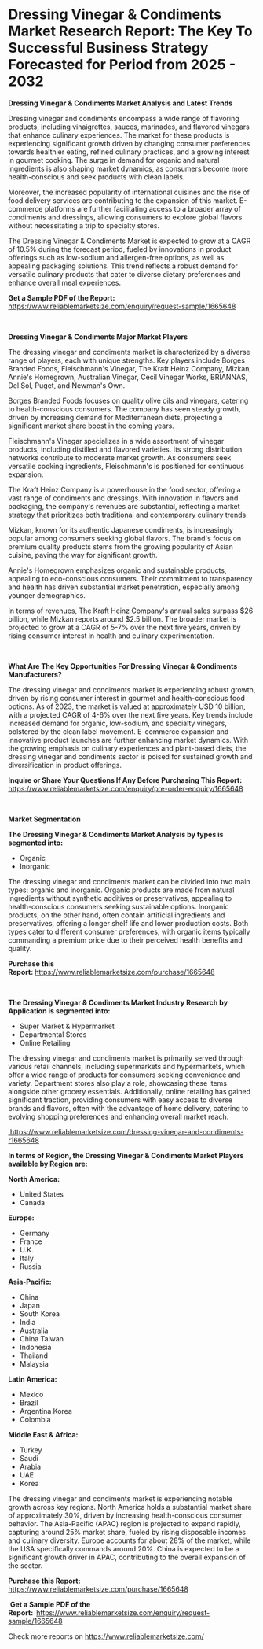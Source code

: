 <p><h1>Dressing Vinegar & Condiments Market Research Report: The Key To Successful Business Strategy Forecasted for Period from 2025 - 2032</h1></p><p><strong>Dressing Vinegar & Condiments Market Analysis and Latest Trends</strong></p>
<p><p>Dressing vinegar and condiments encompass a wide range of flavoring products, including vinaigrettes, sauces, marinades, and flavored vinegars that enhance culinary experiences. The market for these products is experiencing significant growth driven by changing consumer preferences towards healthier eating, refined culinary practices, and a growing interest in gourmet cooking. The surge in demand for organic and natural ingredients is also shaping market dynamics, as consumers become more health-conscious and seek products with clean labels.</p><p>Moreover, the increased popularity of international cuisines and the rise of food delivery services are contributing to the expansion of this market. E-commerce platforms are further facilitating access to a broader array of condiments and dressings, allowing consumers to explore global flavors without necessitating a trip to specialty stores.</p><p>The Dressing Vinegar & Condiments Market is expected to grow at a CAGR of 10.5% during the forecast period, fueled by innovations in product offerings such as low-sodium and allergen-free options, as well as appealing packaging solutions. This trend reflects a robust demand for versatile culinary products that cater to diverse dietary preferences and enhance overall meal experiences.</p></p>
<p><strong>Get a Sample PDF of the Report:&nbsp;</strong> <a href="https://www.reliablemarketsize.com/enquiry/request-sample/1665648?utm_campaign=2593&utm_medium=2&utm_source=Github&utm_content=ia&utm_term=28022025&utm_id=dressing-vinegar-condiments">https://www.reliablemarketsize.com/enquiry/request-sample/1665648</a></p>
<p>&nbsp;</p>
<p><strong>Dressing Vinegar & Condiments Major Market Players</strong></p>
<p><p>The dressing vinegar and condiments market is characterized by a diverse range of players, each with unique strengths. Key players include Borges Branded Foods, Fleischmann's Vinegar, The Kraft Heinz Company, Mizkan, Annie's Homegrown, Australian Vinegar, Cecil Vinegar Works, BRIANNAS, Del Sol, Puget, and Newman's Own.</p><p>Borges Branded Foods focuses on quality olive oils and vinegars, catering to health-conscious consumers. The company has seen steady growth, driven by increasing demand for Mediterranean diets, projecting a significant market share boost in the coming years.</p><p>Fleischmann's Vinegar specializes in a wide assortment of vinegar products, including distilled and flavored varieties. Its strong distribution networks contribute to moderate market growth. As consumers seek versatile cooking ingredients, Fleischmann's is positioned for continuous expansion.</p><p>The Kraft Heinz Company is a powerhouse in the food sector, offering a vast range of condiments and dressings. With innovation in flavors and packaging, the company's revenues are substantial, reflecting a market strategy that prioritizes both traditional and contemporary culinary trends.</p><p>Mizkan, known for its authentic Japanese condiments, is increasingly popular among consumers seeking global flavors. The brand's focus on premium quality products stems from the growing popularity of Asian cuisine, paving the way for significant growth.</p><p>Annie's Homegrown emphasizes organic and sustainable products, appealing to eco-conscious consumers. Their commitment to transparency and health has driven substantial market penetration, especially among younger demographics.</p><p>In terms of revenues, The Kraft Heinz Company's annual sales surpass $26 billion, while Mizkan reports around $2.5 billion. The broader market is projected to grow at a CAGR of 5-7% over the next five years, driven by rising consumer interest in health and culinary experimentation.</p></p>
<p>&nbsp;</p>
<p><strong>What Are The Key Opportunities For Dressing Vinegar & Condiments Manufacturers?</strong></p>
<p><p>The dressing vinegar and condiments market is experiencing robust growth, driven by rising consumer interest in gourmet and health-conscious food options. As of 2023, the market is valued at approximately USD 10 billion, with a projected CAGR of 4-6% over the next five years. Key trends include increased demand for organic, low-sodium, and specialty vinegars, bolstered by the clean label movement. E-commerce expansion and innovative product launches are further enhancing market dynamics. With the growing emphasis on culinary experiences and plant-based diets, the dressing vinegar and condiments sector is poised for sustained growth and diversification in product offerings.</p></p>
<p><strong>Inquire or Share Your Questions If Any Before Purchasing This Report:</strong> <a href="https://www.reliablemarketsize.com/enquiry/pre-order-enquiry/1665648?utm_campaign=2593&utm_medium=2&utm_source=Github&utm_content=ia&utm_term=28022025&utm_id=dressing-vinegar-condiments">https://www.reliablemarketsize.com/enquiry/pre-order-enquiry/1665648</a></p>
<p>&nbsp;</p>
<p><strong>Market Segmentation</strong></p>
<p><strong>The Dressing Vinegar & Condiments Market Analysis by types is segmented into:</strong></p>
<p><ul><li>Organic</li><li>Inorganic</li></ul></p>
<p><p>The dressing vinegar and condiments market can be divided into two main types: organic and inorganic. Organic products are made from natural ingredients without synthetic additives or preservatives, appealing to health-conscious consumers seeking sustainable options. Inorganic products, on the other hand, often contain artificial ingredients and preservatives, offering a longer shelf life and lower production costs. Both types cater to different consumer preferences, with organic items typically commanding a premium price due to their perceived health benefits and quality.</p></p>
<p><strong>Purchase this Report:&nbsp;</strong><a href="https://www.reliablemarketsize.com/purchase/1665648?utm_campaign=2593&utm_medium=2&utm_source=Github&utm_content=ia&utm_term=28022025&utm_id=dressing-vinegar-condiments">https://www.reliablemarketsize.com/purchase/1665648</a></p>
<p>&nbsp;</p>
<p><strong>The Dressing Vinegar & Condiments Market Industry Research by Application is segmented into:</strong></p>
<p><ul><li>Super Market & Hypermarket</li><li>Departmental Stores</li><li>Online Retailing</li></ul></p>
<p><p>The dressing vinegar and condiments market is primarily served through various retail channels, including supermarkets and hypermarkets, which offer a wide range of products for consumers seeking convenience and variety. Department stores also play a role, showcasing these items alongside other grocery essentials. Additionally, online retailing has gained significant traction, providing consumers with easy access to diverse brands and flavors, often with the advantage of home delivery, catering to evolving shopping preferences and enhancing overall market reach.</p></p>
<p><a href="https://www.reliablemarketsize.com/dressing-vinegar-and-condiments-r1665648?utm_campaign=2593&utm_medium=2&utm_source=Github&utm_content=ia&utm_term=28022025&utm_id=dressing-vinegar-condiments">&nbsp;https://www.reliablemarketsize.com/dressing-vinegar-and-condiments-r1665648</a></p>
<p><strong>In terms of Region, the Dressing Vinegar & Condiments Market Players available by Region are:</strong></p>
<p>
    <p> <strong> North America: </strong>
        <ul>
            <li>United States</li>
            <li>Canada</li>
        </ul>
        </p> 
    <p> <strong> Europe: </strong>
        <ul>
            <li>Germany</li>
            <li>France</li>
            <li>U.K.</li>
            <li>Italy</li>
            <li>Russia</li>
        </ul>
        </p> 
    <p> <strong> Asia-Pacific: </strong>
        <ul>
            <li>China</li>
            <li>Japan</li>
            <li>South Korea</li>
            <li>India</li>
            <li>Australia</li>
            <li>China Taiwan</li>
            <li>Indonesia</li>
            <li>Thailand</li>
            <li>Malaysia</li>
        </ul>
        </p> 
    <p> <strong> Latin America: </strong>
        <ul>
            <li>Mexico</li>
            <li>Brazil</li>
            <li>Argentina Korea</li>
            <li>Colombia</li>
        </ul>
        </p> 
    <p> <strong> Middle East & Africa: </strong>
        <ul>
            <li>Turkey</li>
            <li>Saudi</li>
            <li>Arabia</li>
            <li>UAE</li>
            <li>Korea</li>
        </ul>
    </p>
    </p>
<p><p>The dressing vinegar and condiments market is experiencing notable growth across key regions. North America holds a substantial market share of approximately 30%, driven by increasing health-conscious consumer behavior. The Asia-Pacific (APAC) region is projected to expand rapidly, capturing around 25% market share, fueled by rising disposable incomes and culinary diversity. Europe accounts for about 28% of the market, while the USA specifically commands around 20%. China is expected to be a significant growth driver in APAC, contributing to the overall expansion of the sector.</p></p>
<p><strong>Purchase this Report: </strong><a href="https://www.reliablemarketsize.com/purchase/1665648?utm_campaign=2593&utm_medium=2&utm_source=Github&utm_content=ia&utm_term=28022025&utm_id=dressing-vinegar-condiments">https://www.reliablemarketsize.com/purchase/1665648</a></p>
<p>&nbsp;<strong>Get a Sample PDF of the Report:&nbsp;&nbsp;</strong><a href="https://www.reliablemarketsize.com/enquiry/request-sample/1665648?utm_campaign=2593&utm_medium=2&utm_source=Github&utm_content=ia&utm_term=28022025&utm_id=dressing-vinegar-condiments">https://www.reliablemarketsize.com/enquiry/request-sample/1665648</a></p>
<p><strong></strong></p>
<p>Check more reports on <a href="https://www.reliablemarketsize.com/?utm_campaign=2593&utm_medium=2&utm_source=Github&utm_content=ia&utm_term=28022025&utm_id=dressing-vinegar-condiments">https://www.reliablemarketsize.com/</a></p>